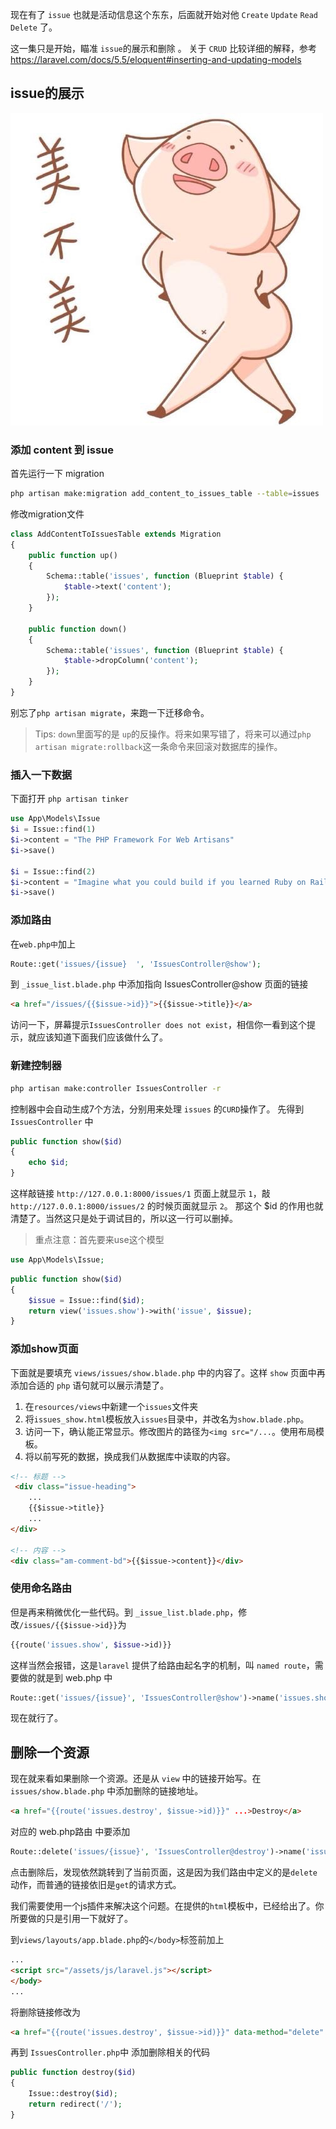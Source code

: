 现在有了 `issue` 也就是活动信息这个东东，后面就开始对他 `Create` `Update` `Read` `Delete` 了。

这一集只是开始，瞄准 `issue`的展示和删除 。 关于 `CRUD` 比较详细的解释，参考 https://laravel.com/docs/5.5/eloquent#inserting-and-updating-models

## issue的展示
![](media/15099749555633.jpg)


### 添加 content 到 issue

首先运行一下 migration

```bash
php artisan make:migration add_content_to_issues_table --table=issues
```

修改migration文件

```php
class AddContentToIssuesTable extends Migration
{
    public function up()
    {
        Schema::table('issues', function (Blueprint $table) {
            $table->text('content');
        });
    }

    public function down()
    {
        Schema::table('issues', function (Blueprint $table) {
            $table->dropColumn('content');
        });
    }
}
```

别忘了`php artisan migrate`，来跑一下迁移命令。

> Tips: `down`里面写的是 `up`的反操作。将来如果写错了，将来可以通过`php artisan migrate:rollback`这一条命令来回滚对数据库的操作。


### 插入一下数据
下面打开 `php artisan tinker` 

```php
use App\Models\Issue
$i = Issue::find(1)
$i->content = "The PHP Framework For Web Artisans"
$i->save()

$i = Issue::find(2)
$i->content = "Imagine what you could build if you learned Ruby on Rails ..."
$i->save()
```

### 添加路由

在`web.php中`加上

```php
Route::get('issues/{issue}	', 'IssuesController@show');
```

到 `_issue_list.blade.php` 中添加指向 IssuesController@show 页面的链接

```html
<a href="/issues/{{$issue->id}}">{{$issue->title}}</a>
```

访问一下，屏幕提示`IssuesController does not exist`，相信你一看到这个提示，就应该知道下面我们应该做什么了。

### 新建控制器

```bash
php artisan make:controller IssuesController -r
```
控制器中会自动生成7个方法，分别用来处理 `issues` 的`CURD`操作了。
先得到 `IssuesController` 中

```php
public function show($id)
{
    echo $id;
}
```

这样敲链接 `http://127.0.0.1:8000/issues/1` 页面上就显示 `1`，敲 `http://127.0.0.1:8000/issues/2` 的时候页面就显示 `2`。
那这个 $id 的作用也就清楚了。当然这只是处于调试目的，所以这一行可以删掉。

> 重点注意：首先要来use这个模型

```php
use App\Models\Issue;
```

```php
public function show($id)
{
    $issue = Issue::find($id);
    return view('issues.show')->with('issue', $issue);
}
```

### 添加show页面

下面就是要填充 `views/issues/show.blade.php` 中的内容了。这样 `show` 页面中再添加合适的 `php` 语句就可以展示清楚了。

1. 在`resources/views`中新建一个`issues`文件夹
2. 将`issues_show.html`模板放入`issues`目录中，并改名为`show.blade.php`。
3. 访问一下，确认能正常显示。修改图片的路径为`<img src="/...`。使用布局模板。
4. 将以前写死的数据，换成我们从数据库中读取的内容。

```html
<!-- 标题 -->
 <div class="issue-heading">
    ...
    {{$issue->title}}
    ...
</div>

<!-- 内容 -->
<div class="am-comment-bd">{{$issue->content}}</div>
```

### 使用命名路由

但是再来稍微优化一些代码。到 `_issue_list.blade.php`，修改`/issues/{{$issue->id}}`为

```php
{{route('issues.show', $issue->id)}}
```

这样当然会报错，这是`laravel` 提供了给路由起名字的机制，叫 `named route`，需要做的就是到 web.php 中

```php
Route::get('issues/{issue}', 'IssuesController@show')->name('issues.show');
```

现在就行了。

## 删除一个资源

现在就来看如果删除一个资源。还是从 `view` 中的链接开始写。在 `issues/show.blade.php` 中添加删除的链接地址。

```html
<a href="{{route('issues.destroy', $issue->id)}}" ...>Destroy</a>
```

对应的 web.php路由 中要添加

```php
Route::delete('issues/{issue}', 'IssuesController@destroy')->name('issues.destroy');
```

点击删除后，发现依然跳转到了当前页面，这是因为我们路由中定义的是`delete`动作，而普通的链接依旧是`get`的请求方式。

我们需要使用一个js插件来解决这个问题。在提供的`html`模板中，已经给出了。你所要做的只是引用一下就好了。

到`views/layouts/app.blade.php`的`</body>`标签前加上

```html
...
<script src="/assets/js/laravel.js"></script>
</body>
...
```

将删除链接修改为

```html
<a href="{{route('issues.destroy', $issue->id)}}" data-method="delete" data-token="{{csrf_token()}}" data-confirm="Are you sure?" ...>Destroy</a>
```

再到 `IssuesController.php`中 添加删除相关的代码

```php
public function destroy($id)
{
    Issue::destroy($id);
    return redirect('/');
}
```

